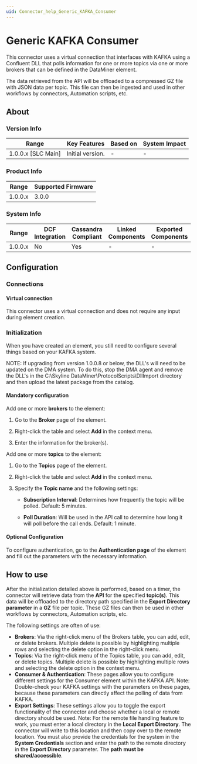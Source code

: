 ```yaml
---
uid: Connector_help_Generic_KAFKA_Consumer
---
```


# Generic KAFKA Consumer

This connector uses a virtual connection that interfaces with KAFKA using a Confluent DLL that polls information for one or more topics via one or more brokers that can be defined in the DataMiner element.

The data retrieved from the API will be offloaded to a compressed GZ file with JSON data per topic. This file can then be ingested and used in other workflows by connectors, Automation scripts, etc.

## About

### Version Info

| Range                | Key Features     | Based on     | System Impact     |
|----------------------|------------------|--------------|-------------------|
| 1.0.0.x [SLC Main]   | Initial version. | -            | -                 |

### Product Info

| Range     | Supported Firmware     |
|-----------|------------------------|
| 1.0.0.x   | 3.0.0                  |

### System Info

| Range     | DCF Integration     | Cassandra Compliant     | Linked Components     | Exported Components     |
|-----------|---------------------|-------------------------|-----------------------|-------------------------|
| 1.0.0.x   | No                  | Yes                     | -                     | -                       |

## Configuration

### Connections

#### Virtual connection

This connector uses a virtual connection and does not require any input during element creation.

### Initialization

When you have created an element, you still need to configure several things based on your KAFKA system.

NOTE: If upgrading from version 1.0.0.8 or below, the DLL's will need to be updated on the DMA system. To do this, stop the DMA agent and remove the DLL's in the C:\Skyline DataMiner\ProtocolScripts\DllImport directory and then upload the latest package from the catalog.

#### Mandatory configuration

Add one or more **brokers** to the element:

1. Go to the **Broker** page of the element.

1. Right-click the table and select **Add** in the context menu.

1. Enter the information for the broker(s).

Add one or more **topics** to the element:

1. Go to the **Topics** page of the element.

1. Right-click the table and select **Add** in the context menu.

1. Specify the **Topic name** and the following settings:

   - **Subscription Interval**: Determines how frequently the topic will be polled. Default: 5 minutes.

   - **Poll Duration**: Will be used in the API call to determine how long it will poll before the call ends. Default: 1 minute.

#### Optional Configuration

To configure authentication, go to the **Authentication page** of the element and fill out the parameters with the necessary information.

## How to use

After the initialization detailed above is performed, based on a timer, the connector will retrieve data from the **API** for the specified **topic(s)**. This data will be offloaded to the directory path specified in the **Export Directory parameter** in a **GZ** file per topic. These GZ files can then be used in other workflows by connectors, Automation scripts, etc.

The following settings are often of use:

- **Brokers**: Via the right-click menu of the Brokers table, you can add, edit, or delete brokers. Multiple delete is possible by highlighting multiple rows and selecting the delete option in the right-click menu.
- **Topics**: Via the right-click menu of the Topics table, you can add, edit, or delete topics. Multiple delete is possible by highlighting multiple rows and selecting the delete option in the context menu.
- **Consumer & Authentication**: These pages allow you to configure different settings for the Consumer element within the KAFKA API.
  Note: Double-check your KAFKA settings with the parameters on these pages, because these parameters can directly affect the polling of data from KAFKA.
- **Export Settings**: These settings allow you to toggle the export functionality of the connector and choose whether a local or remote directory should be used.
  Note: For the remote file handling feature to work, you must enter a local directory in the **Local Export Directory**. The connector will write to this location and then copy over to the remote location. You must also provide the credentials for the system in the **System Credentials** section and enter the path to the remote directory in the **Export Directory** parameter. The **path** **must be shared/accessible**.

